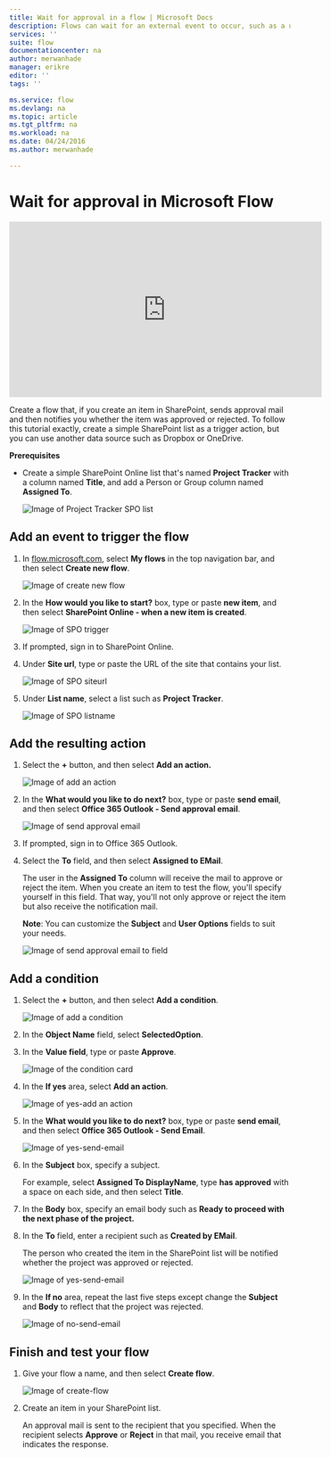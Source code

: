 ```yaml
---
title: Wait for approval in a flow | Microsoft Docs
description: Flows can wait for an external event to occur, such as a user approving or rejecting a change, before performing an action, such as sending notification of the decision.
services: ''
suite: flow
documentationcenter: na
author: merwanhade
manager: erikre
editor: ''
tags: ''

ms.service: flow
ms.devlang: na
ms.topic: article
ms.tgt_pltfrm: na
ms.workload: na
ms.date: 04/24/2016
ms.author: merwanhade

---
```

# Wait for approval in Microsoft Flow
<iframe width="560" height="315" src="https://www.youtube.com/embed/W6oxcYRtW-8?list=PL8nfc9haGeb55I9wL9QnWyHp3ctU2_ThF" frameborder="0" allowfullscreen></iframe>

Create a flow that, if you create an item in SharePoint, sends approval mail and then notifies you whether the item was approved or rejected. To follow this tutorial exactly, create a simple SharePoint list as a trigger action, but you can use another data source such as Dropbox or OneDrive.

**Prerequisites**

* Create a simple SharePoint Online list that's named **Project Tracker** with a column named **Title**, and add a Person or Group column named **Assigned To**.
  
   ![Image of Project Tracker SPO list](./media/wait-for-approvals/project-tracker.png)

## Add an event to trigger the flow
1. In [flow.microsoft.com](https://flow.microsoft.com), select **My flows** in the top navigation bar, and then select **Create new flow**.
   
    ![Image of create new flow](./media/wait-for-approvals/create-a-new-flow.png)
2. In the **How would you like to start?** box, type or paste **new item**, and then select **SharePoint Online - when a new item is created**.
   
    ![Image of SPO trigger](./media/wait-for-approvals/send-approval-email-select-2.png)
3. If prompted, sign in to SharePoint Online.
4. Under **Site url**, type or paste the URL of the site that contains your list.
   
    ![Image of SPO siteurl](./media/wait-for-approvals/SPO-site-url.png)
5. Under **List name**, select a list such as **Project Tracker**.
   
    ![Image of SPO listname](./media/wait-for-approvals/SPO-list-name.png)

## Add the resulting action
1. Select the **+** button, and then select **Add an action.**
   
    ![Image of add an action](./media/wait-for-approvals/add-an-action.png)
2. In the **What would you like to do next?** box, type or paste **send email**, and then select **Office 365 Outlook - Send approval email**.
   
    ![Image of send approval email](./media/wait-for-approvals/send-approval-mail.png)
3. If prompted, sign in to Office 365 Outlook.
4. Select the **To** field, and then select **Assigned to EMail**.
   
    The user in the **Assigned To** column will receive the mail to approve or reject the item. When you create an item to test the flow, you'll specify yourself in this field. That way, you'll not only approve or reject the item but also receive the notification mail.
   
    **Note**: You can customize the **Subject** and **User Options** fields to suit your needs.
   
    ![Image of send approval email to field](./media/wait-for-approvals/send-approval-email-to.png)

## Add a condition
1. Select the **+** button, and then select **Add a condition**.
   
    ![Image of add a condition](./media/wait-for-approvals/add-a-condition.png)
2. In the **Object Name** field, select **SelectedOption**.
3. In the **Value field**, type or paste **Approve**.
   
    ![Image of the condition card](./media/wait-for-approvals/condition-card-2.png)
4. In the **If yes** area, select **Add an action**.
   
    ![Image of yes-add an action](./media/wait-for-approvals/yes-add-an-action.png)
5. In the **What would you like to do next?** box, type or paste **send email**, and then select **Office 365 Outlook - Send Email**.
   
    ![Image of yes-send-email](./media/wait-for-approvals/yes-send-email.png)
6. In the **Subject** box, specify a subject.
   
    For example, select **Assigned To DisplayName**, type **has approved** with a space on each side, and then select **Title**.
7. In the **Body** box, specify an email body such as **Ready to proceed with the next phase of the project.**
8. In the **To** field, enter a recipient such as **Created by EMail**.
   
    The person who created the item in the SharePoint list will be notified whether the project was approved or rejected.
   
    ![Image of yes-send-email](./media/wait-for-approvals/if-yes-send-email-card-3.png)
9. In the **If no** area, repeat the last five steps except change the **Subject** and **Body** to reflect that the project was rejected.
   
     ![Image of no-send-email](./media/wait-for-approvals/no-send-email-2.png)

## Finish and test your flow
1. Give your flow a name, and then select **Create flow**.
   
     ![Image of create-flow](./media/wait-for-approvals/create-flow.png)
2. Create an item in your SharePoint list.
   
    An approval mail is sent to the recipient that you specified. When the recipient selects **Approve** or **Reject** in that mail, you receive email that indicates the response. 

